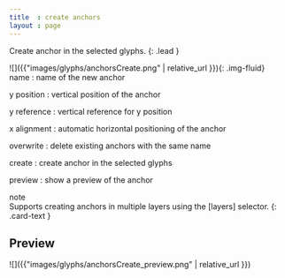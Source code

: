 ```yaml
---
title  : create anchors
layout : page
---
```


Create anchor in the selected glyphs.
{: .lead }


<div class='row'>

<div class='col-sm-4' markdown='1'>
![]({{"images/glyphs/anchorsCreate.png" | relative_url }}){: .img-fluid}
</div>

<div class='col-sm-8' markdown='1'>
name
: name of the new anchor

y position
: vertical position of the anchor

y reference
: vertical reference for y position

x alignment
: automatic horizontal positioning of the anchor

overwrite
: delete existing anchors with the same name

create
: create anchor in the selected glyphs

preview
: show a preview of the anchor
</div>

</div>


<div class="card bg-light my-3">
<div class="card-header">note</div>
<div class="card-body" markdown='1'>
Supports creating anchors in multiple layers using the [layers] selector.
{: .card-text }
</div>
</div>

[layers]: ../../modifiers/layers/


Preview
-------

![]({{"images/glyphs/anchorsCreate_preview.png" | relative_url }})
